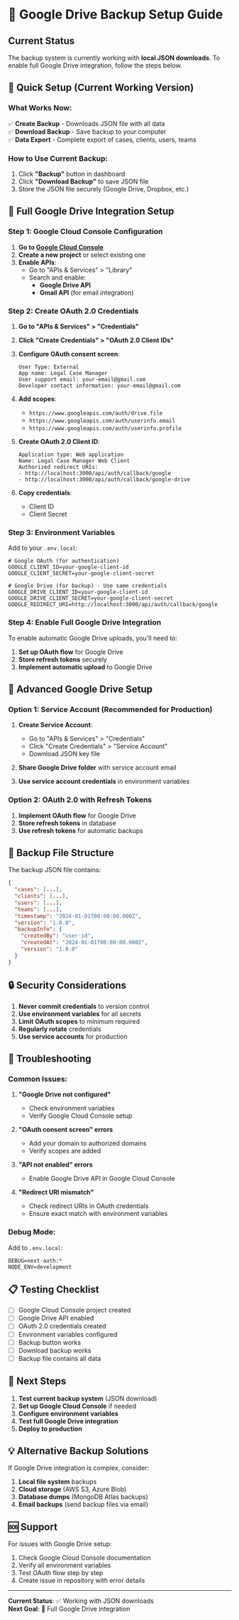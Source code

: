 # 🔧 Google Drive Backup Setup Guide

## Current Status

The backup system is currently working with **local JSON downloads**. To enable full Google Drive integration, follow the steps below.

## 🚀 Quick Setup (Current Working Version)

### What Works Now:
✅ **Create Backup** - Downloads JSON file with all data  
✅ **Download Backup** - Save backup to your computer  
✅ **Data Export** - Complete export of cases, clients, users, teams  

### How to Use Current Backup:
1. Click **"Backup"** button in dashboard
2. Click **"Download Backup"** to save JSON file
3. Store the JSON file securely (Google Drive, Dropbox, etc.)

## 🔄 Full Google Drive Integration Setup

### Step 1: Google Cloud Console Configuration

1. **Go to [Google Cloud Console](https://console.cloud.google.com/)**
2. **Create a new project** or select existing one
3. **Enable APIs**:
   - Go to "APIs & Services" > "Library"
   - Search and enable:
     - **Google Drive API**
     - **Gmail API** (for email integration)

### Step 2: Create OAuth 2.0 Credentials

1. **Go to "APIs & Services" > "Credentials"**
2. **Click "Create Credentials" > "OAuth 2.0 Client IDs"**
3. **Configure OAuth consent screen**:
   ```
   User Type: External
   App name: Legal Case Manager
   User support email: your-email@gmail.com
   Developer contact information: your-email@gmail.com
   ```

4. **Add scopes**:
   - `https://www.googleapis.com/auth/drive.file`
   - `https://www.googleapis.com/auth/userinfo.email`
   - `https://www.googleapis.com/auth/userinfo.profile`

5. **Create OAuth 2.0 Client ID**:
   ```
   Application type: Web application
   Name: Legal Case Manager Web Client
   Authorized redirect URIs:
   - http://localhost:3000/api/auth/callback/google
   - http://localhost:3000/api/auth/callback/google-drive
   ```

6. **Copy credentials**:
   - Client ID
   - Client Secret

### Step 3: Environment Variables

Add to your `.env.local`:

```env
# Google OAuth (for authentication)
GOOGLE_CLIENT_ID=your-google-client-id
GOOGLE_CLIENT_SECRET=your-google-client-secret

# Google Drive (for backup) - Use same credentials
GOOGLE_DRIVE_CLIENT_ID=your-google-client-id
GOOGLE_DRIVE_CLIENT_SECRET=your-google-client-secret
GOOGLE_REDIRECT_URI=http://localhost:3000/api/auth/callback/google
```

### Step 4: Enable Full Google Drive Integration

To enable automatic Google Drive uploads, you'll need to:

1. **Set up OAuth flow** for Google Drive
2. **Store refresh tokens** securely
3. **Implement automatic upload** to Google Drive

## 🔧 Advanced Google Drive Setup

### Option 1: Service Account (Recommended for Production)

1. **Create Service Account**:
   - Go to "APIs & Services" > "Credentials"
   - Click "Create Credentials" > "Service Account"
   - Download JSON key file

2. **Share Google Drive folder** with service account email

3. **Use service account credentials** in environment variables

### Option 2: OAuth 2.0 with Refresh Tokens

1. **Implement OAuth flow** for Google Drive
2. **Store refresh tokens** in database
3. **Use refresh tokens** for automatic backups

## 📁 Backup File Structure

The backup JSON file contains:

```json
{
  "cases": [...],
  "clients": [...],
  "users": [...],
  "teams": [...],
  "timestamp": "2024-01-01T00:00:00.000Z",
  "version": "1.0.0",
  "backupInfo": {
    "createdBy": "user-id",
    "createdAt": "2024-01-01T00:00:00.000Z",
    "version": "1.0.0"
  }
}
```

## 🔒 Security Considerations

1. **Never commit credentials** to version control
2. **Use environment variables** for all secrets
3. **Limit OAuth scopes** to minimum required
4. **Regularly rotate** credentials
5. **Use service accounts** for production

## 🚨 Troubleshooting

### Common Issues:

1. **"Google Drive not configured"**
   - Check environment variables
   - Verify Google Cloud Console setup

2. **"OAuth consent screen" errors**
   - Add your domain to authorized domains
   - Verify scopes are added

3. **"API not enabled" errors**
   - Enable Google Drive API in Google Cloud Console

4. **"Redirect URI mismatch"**
   - Check redirect URIs in OAuth credentials
   - Ensure exact match with environment variables

### Debug Mode:

Add to `.env.local`:
```env
DEBUG=next-auth:*
NODE_ENV=development
```

## 📋 Testing Checklist

- [ ] Google Cloud Console project created
- [ ] Google Drive API enabled
- [ ] OAuth 2.0 credentials created
- [ ] Environment variables configured
- [ ] Backup button works
- [ ] Download backup works
- [ ] Backup file contains all data

## 🔄 Next Steps

1. **Test current backup system** (JSON download)
2. **Set up Google Cloud Console** if needed
3. **Configure environment variables**
4. **Test full Google Drive integration**
5. **Deploy to production**

## 💡 Alternative Backup Solutions

If Google Drive integration is complex, consider:

1. **Local file system** backups
2. **Cloud storage** (AWS S3, Azure Blob)
3. **Database dumps** (MongoDB Atlas backups)
4. **Email backups** (send backup files via email)

## 🆘 Support

For issues with Google Drive setup:
1. Check Google Cloud Console documentation
2. Verify all environment variables
3. Test OAuth flow step by step
4. Create issue in repository with error details

---

**Current Status**: ✅ Working with JSON downloads  
**Next Goal**: 🔄 Full Google Drive integration 